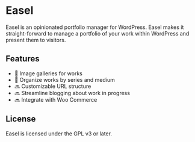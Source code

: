 # Easel

Easel is an opinionated portfolio manager for WordPress. Easel makes it straight-forward to manage a portfolio of your work within WordPress and present them to visitors.

## Features

* 💯 Image galleries for works
* 💯 Organize works by series and medium
* 🔜 Customizable URL structure
* 🔜 Streamline blogging about work in progress
* 🔜 Integrate with Woo Commerce

## License

Easel is licensed under the GPL v3 or later.